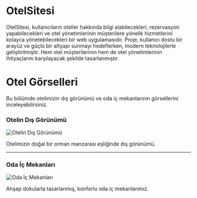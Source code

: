 # OtelSitesi
OtelSitesi, kullanıcıların oteller hakkında bilgi alabilecekleri, rezervasyon yapabilecekleri ve otel yönetimlerinin müşterilere yönelik hizmetlerini kolayca yönetebilecekleri bir web uygulamasıdır. Proje, kullanıcı dostu bir arayüz ve güçlü bir altyapı sunmayı hedeflerken, modern teknolojilerle geliştirilmiştir. Hem otel müşterilerinin hem de otel yönetimlerinin ihtiyaçlarını karşılayacak şekilde tasarlanmıştır.
# Otel Görselleri

Bu bölümde otelimizin dış görünümü ve oda iç mekanlarının görsellerini inceleyebilirsiniz.

### Otelin Dış Görünümü
![Otelin Dış Görünümü](./screenshots/AnaSayfa1.png)

Otelimizin doğal bir orman manzarası eşliğinde dış görünümü.

---

### Oda İç Mekanları
![Oda İç Mekanları](./screenshots/AnaSayfa2.png)

Ahşap dokularla tasarlanmış, konforlu oda iç mekanlarımız.
